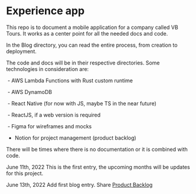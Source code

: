 # Experience app

This repo is to document a mobile application for a company called VB Tours. It works as a center point for all the needed docs and code.

In the Blog directory, you can read the entire process, from creation to deployment.

The code and docs will be in their respective directories. Some technologies in consideration are:

 - AWS Lambda Functions with Rust custom runtime

 - AWS DynamoDB

 - React Native (for now with JS, maybe TS in the near future)

 - ReactJS, if a web version is required

 - Figma for wireframes and mocks
 
 - Notion for project management (product backlog)

There will be times where there is no documentation or it is combined with code.

June 11th, 2022
This is the first entry, the upcoming months will be updates for this project.

June 13th, 2022
Add first blog entry. Share [Product Backlog](https://nebula-poultry-05d.notion.site/Experience-Unnamed-App-01529938831646418c0dc26baa7a0ce0)
